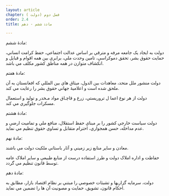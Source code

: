 ```yaml
---
layout: article
chapter: فصل دوم (دولت ) 
order: 2.4
title: مادۀ ششم - دهم 

---
```


مادۀ ششم:

دولت به ايجاد يک جامعه مرفه و مترقي بر اساس عدالت اجتماعي، حفظ کرامت انساني، حمايت حقوق بشر، تحقق دموکراسي، تامين وحدت ملي، برابري بين همه اقوام و قبايل و انکشاف متوازن در همه مناطق کشور مکلف مي باشد.

 

مادۀ هفتم:

دولت منشور ملل متحد، معاهدات بين الدول، ميثاق هاي بين المللي که افغانستان به آن ملحق شده است و اعلاميۀ جهاني حقوق بشر را رعايت مي کند.

دولت از هر نوع اعما ل تروريستي، زرع و قاچـاق مواد مـخدر و توليد و استعمال مسکرات جلوگيري مي کند.

 

مادۀ هشتم:

دولت سياست خارجي کشور را بر مبناي حفظ استقلال، منافع ملي و تماميت ارضي و عدم مداخله، حسن همجواري، احترام متقابل و تساوي حقوق تنظيم مي نمايد.

 

مادۀ نهم:

معادن و ساير منابع زير زميني و آثار باستاني ملکيت دولت مي باشند.

حفاظت و اداره املاک دولت و طرز استفاده درست از منابع طبيعي و ساير املاک عامه توسط قانون تنظيم مي گردد.

 

مادۀ دهم:

دولت،‌ سرمايه گزاريها و تشبثات خصوصي را مبتني بر نظام اقتصاد بازار، مطابق به احکام قانون،‌ تشويق، حمايت و مصونيت آن ها را تضمين مي نمايد.
 
 

